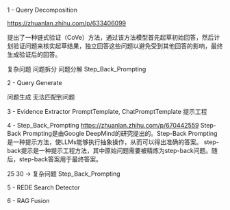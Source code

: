 
1 - Query Decomposition

https://zhuanlan.zhihu.com/p/633406099

提出了一种链式验证（CoVe）方法，通过该方法模型首先起草初始回答，然后计划验证问题来核实起草结果，独立回答这些问题以避免受到其他回答的影响，最终生成验证后的回答。

复杂问题 问题拆分
问题分解
Step_Back_Prompting


2 - Query Generate

问题生成 无法匹配到问题


3 - Evidence Extractor
PromptTemplate, ChatPromptTemplate  提示工程

4 - Step_Back_Prompting
https://zhuanlan.zhihu.com/p/670442559
Step-Back Prompting是由Google DeepMind的研究提出的。Step-Back Prompting是一种提示方法，使LLMs能够执行抽象操作，从而可以得出准确的答案。
step-back提示是一种提示工程方法，其中原始问题需要被精炼为step-back问题。随后，step-back答案用于最终答案。

25   30 -> 复杂问题 Step_Back_Prompting


5 - REDE Search Detector

6 - RAG Fusion